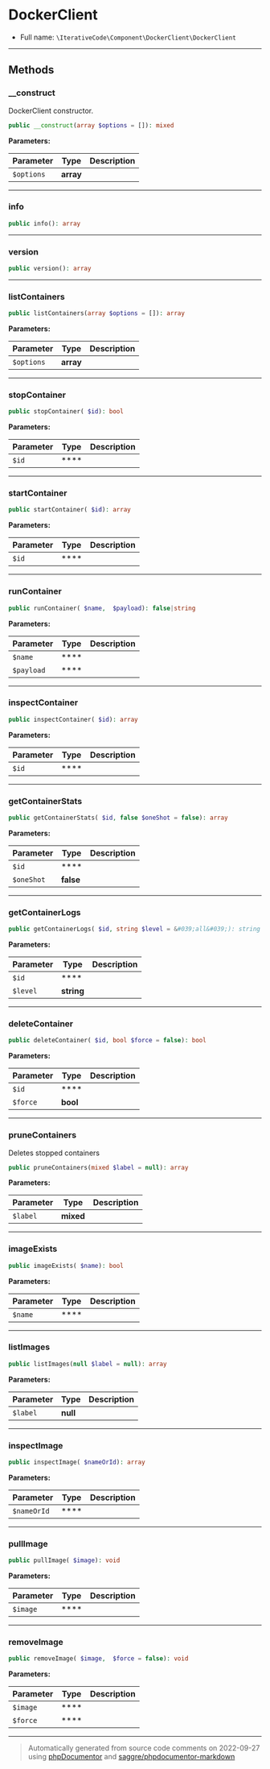 # DockerClient

* Full name: `\IterativeCode\Component\DockerClient\DockerClient`

***

## Methods


### __construct

DockerClient constructor.

```php
public __construct(array $options = []): mixed
```

**Parameters:**

| Parameter | Type | Description |
|-----------|------|-------------|
| `$options` | **array** |  |


***

### info

```php
public info(): array
```

***

### version

```php
public version(): array
```

***

### listContainers

```php
public listContainers(array $options = []): array
```
**Parameters:**

| Parameter | Type | Description |
|-----------|------|-------------|
| `$options` | **array** |  |

***

### stopContainer

```php
public stopContainer( $id): bool
```
**Parameters:**

| Parameter | Type | Description |
|-----------|------|-------------|
| `$id` | **** |  |

***

### startContainer

```php
public startContainer( $id): array
```
**Parameters:**

| Parameter | Type | Description |
|-----------|------|-------------|
| `$id` | **** |  |

***

### runContainer

```php
public runContainer( $name,  $payload): false|string
```
**Parameters:**

| Parameter | Type | Description |
|-----------|------|-------------|
| `$name` | **** |  |
| `$payload` | **** |  |

***

### inspectContainer

```php
public inspectContainer( $id): array
```
**Parameters:**

| Parameter | Type | Description |
|-----------|------|-------------|
| `$id` | **** |  |

***

### getContainerStats

```php
public getContainerStats( $id, false $oneShot = false): array
```
**Parameters:**

| Parameter | Type | Description |
|-----------|------|-------------|
| `$id` | **** |  |
| `$oneShot` | **false** |  |

***

### getContainerLogs

```php
public getContainerLogs( $id, string $level = &#039;all&#039;): string
```
**Parameters:**

| Parameter | Type | Description |
|-----------|------|-------------|
| `$id` | **** |  |
| `$level` | **string** |  |

***

### deleteContainer

```php
public deleteContainer( $id, bool $force = false): bool
```
**Parameters:**

| Parameter | Type | Description |
|-----------|------|-------------|
| `$id` | **** |  |
| `$force` | **bool** |  |

***

### pruneContainers

Deletes stopped containers

```php
public pruneContainers(mixed $label = null): array
```

**Parameters:**

| Parameter | Type | Description |
|-----------|------|-------------|
| `$label` | **mixed** |  |

***

### imageExists

```php
public imageExists( $name): bool
```
**Parameters:**

| Parameter | Type | Description |
|-----------|------|-------------|
| `$name` | **** |  |

***

### listImages

```php
public listImages(null $label = null): array
```
**Parameters:**

| Parameter | Type | Description |
|-----------|------|-------------|
| `$label` | **null** |  |

***

### inspectImage

```php
public inspectImage( $nameOrId): array
```
**Parameters:**

| Parameter | Type | Description |
|-----------|------|-------------|
| `$nameOrId` | **** |  |

***

### pullImage

```php
public pullImage( $image): void
```
**Parameters:**

| Parameter | Type | Description |
|-----------|------|-------------|
| `$image` | **** |  |

***

### removeImage

```php
public removeImage( $image,  $force = false): void
```
**Parameters:**

| Parameter | Type | Description |
|-----------|------|-------------|
| `$image` | **** |  |
| `$force` | **** |  |

***

> Automatically generated from source code comments on 2022-09-27 using [phpDocumentor](http://www.phpdoc.org/) and [saggre/phpdocumentor-markdown](https://github.com/Saggre/phpDocumentor-markdown)
